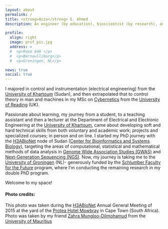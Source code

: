 ```yaml
---
layout: about
permalink: /
title: <strong>Azza</strong> E. Ahmed
description: An engineer (by education), bioscientist (by research), and an educator (by profession). Currently based at the <a href="https://www.rug.nl/">University of Groningen</a>. 

profile:
  align: right
  image: prof_pic.jpg
  address: >
  #  <p>Room 640 </p>
  #  <p>Bernoulliborg</p> 
  #  <p>Groningen, NL</p>

news: true
social: true
---
```


I majored in control and instrumentation (electrical engineering) from the [University of Khartoum](https://www.uofk.edu/index.php/en/) (Sudan), and then extrapolated that to control theory in man and machines in my MSc on [Cybernetics](https://en.wikipedia.org/wiki/Cybernetics) from the [University of Reading](http://www.reading.ac.uk/) (UK). 

Passionate about learning, my journey from a student, to a teaching assistant and then a lecturer at the Department of Electrical and Electronic Engineering at the [University of Khartoum](https://www.uofk.edu/index.php/en/), came about developing soft and hard technical skills from both voluntary and academic work; projects and specialized courses; in person and on line. I started my PhD journey with the [H3ABioNet](https://h3abionet.org/) node of Sudan ([Center for Bioinformatics and Systems Biology](https://cbsb.uofk.edu/)), targeting the areas of computational, statistical and mathematical methods of data analysis in [Genome Wide Association Studies (GWAS)](https://en.wikipedia.org/wiki/Genome-wide_association_study) and [Next-Generation Sequencing (NGS)](https://en.wikipedia.org/wiki/DNA_sequencing#Next-generation_methods). Now, my journey is taking me to the [University of Groningen](https://www.rug.nl/) (NL)- generously funded by the [Schlumber Faculty for the Future](https://www.facultyforthefuture.net/) program, where I'm conducting the remaining research in my double PhD program.


Welcome to my space!


#### Photo credits:
This photo was taken during the [H3ABioNet](https://h3abionet.org/) Annual General Meeting of 2015 at the yard of the [Protea Hotel
Mowbray](https://www.marriott.com/hotels/fact-sheet/travel/cptmw-protea-hotel-cape-town-mowbray/) in Cape Town (South Africa). Photo was taken by my friend [Zahra Mungloo-Dilmohamud](https://www.researchgate.net/profile/Zahra_Mungloo-Dilmohamud) from the [University of Mauritius](http://www.uom.ac.mu/)
